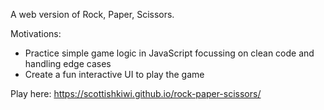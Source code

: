 A web version of Rock, Paper, Scissors.

Motivations: 
- Practice simple game logic in JavaScript focussing on clean code and handling edge cases
- Create a fun interactive UI to play the game

Play here: https://scottishkiwi.github.io/rock-paper-scissors/

